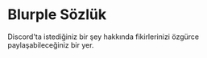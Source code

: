 # Blurple Sözlük
Discord'ta istediğiniz bir şey hakkında fikirlerinizi özgürce paylaşabileceğiniz bir yer.
